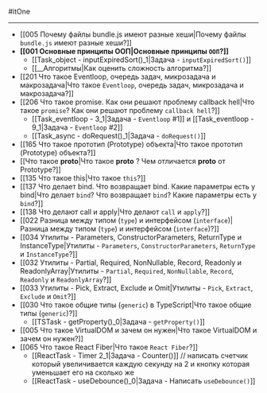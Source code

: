#itOne 
___

* [[005 Почему файлы bundle.js имеют разные хеши|Почему файлы `bundle.js` имеют разные хеши?]]
* **[[001 Основные принципы ООП|Основные принципы `ООП`?]]**
	* [[Task_object - inputExpiredSort()_1|Задача -  `inputExpiredSort()`]]
	* [[__Алгоритмы|Как оценить сложность алгоритма?]]
* [[201 Что такое Eventloop, очередь задач, микрозадача и макрозадача|Что такое `Eventloop`, очередь задач, микрозадача и макрозадача?]]
* [[206 Что такое promise. Как они решают проблему callback hell|Что такое `promise`? Как они решают проблему `callback hell`?]]
	* [[Task_eventloop - 3_1|Задача - `Eventloop` #1]] и [[Task_eventloop - 9_1|Задача - `Eventloop` #2]]
	* [[Task_async - doRequest()_1|Задача - `doRequest()`]]
* [[165 Что такое прототип (Prototype) объекта|Что такое прототип (Prototype) объекта?]]
* [[Что такое __proto__|Что такое __proto__ ? Чем отличается __proto__ от Prototype?]]
* [[135 Что такое this|Что такое `this`?]]
* [[137 Что делает bind. Что возвращает bind. Какие параметры есть у bind|Что делает `bind`? Что возвращает `bind`? Какие параметры есть у `bind`?]]
* [[138 Что делают call и apply|Что делают `call` и `apply`?]]
* [[022 Разница между типом (`type`) и интерфейсом (`interface`)|Разница между типом (`type`) и интерфейсом (`interface`)?]]
* [[034 Утилиты - Parameters, ConstructorParameters, ReturnType и InstanceType|Утилиты - `Parameters`, `ConstructorParameters`, `ReturnType` и `InstanceType`?]]
* [[032 Утилиты - Partial, Required, NonNullable, Record, Readonly и ReadonlyArray|Утилиты - `Partial`, `Required`, `NonNullable`, `Record`, `Readonly` и `ReadonlyArray`?]]
* [[033 Утилиты - Pick, Extract, Exclude и Omit|Утилиты - `Pick`, `Extract`, `Exclude` и `Omit`?]]
* [[030 Что такое общие типы (`generic`) в TypeScript|Что такое общие типы (`generic`)?]]
	* [[TSTask - getProperty()_0|Задача - `getProperty()`]]
* [[005 Что такое VirtualDOM и зачем он нужен|Что такое VirtualDOM и зачем он нужен?]]
* [[065 Что такое React Fiber|Что такое `React Fiber`?]]
	* [[ReactTask - Timer 2_1|Задача - Counter()]] //  написать счетчик который увеличивается каждую секунду на 2 и кнопку которая уменьшает его на сколько же
	* [[ReactTask - useDebounce()_0|Задача - Написать `useDebounce()`]]

